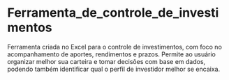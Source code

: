 # Ferramenta_de_controle_de_investimentos
Ferramenta criada no Excel para o controle de investimentos, com foco no acompanhamento de aportes, rendimentos e prazos. Permite ao usuário organizar melhor sua carteira e tomar decisões com base em dados, podendo também identificar qual o perfil de investidor melhor se encaixa.
